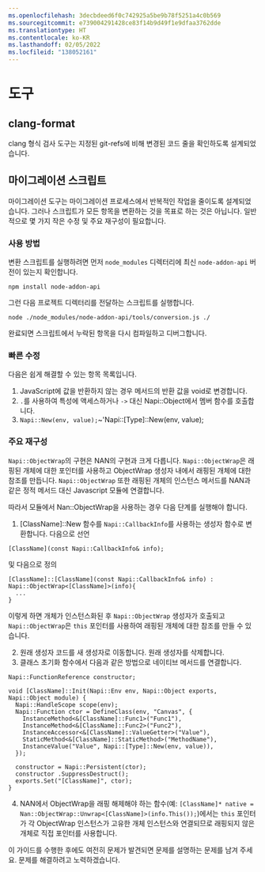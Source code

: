 ```yaml
---
ms.openlocfilehash: 3decbdeed6f0c742925a5be9b78f5251a4c0b569
ms.sourcegitcommit: e739004291428ce83f14b9d49f1e9dfaa3762dde
ms.translationtype: HT
ms.contentlocale: ko-KR
ms.lasthandoff: 02/05/2022
ms.locfileid: "138052161"
---
```

# <a name="tools"></a>도구

## <a name="clang-format"></a>clang-format

clang 형식 검사 도구는 지정된 git-refs에 비해 변경된 코드 줄을 확인하도록 설계되었습니다.

## <a name="migration-script"></a>마이그레이션 스크립트

마이그레이션 도구는 마이그레이션 프로세스에서 반복적인 작업을 줄이도록 설계되었습니다. 그러나 스크립트가 모든 항목을 변환하는 것을 목표로 하는 것은 아닙니다. 일반적으로 몇 가지 작은 수정 및 주요 재구성이 필요합니다.

### <a name="how-to-use"></a>사용 방법

변환 스크립트를 실행하려면 먼저 `node_modules` 디렉터리에 최신 `node-addon-api` 버전이 있는지 확인합니다.
```
npm install node-addon-api
```

그런 다음 프로젝트 디렉터리를 전달하는 스크립트를 실행합니다.
```
node ./node_modules/node-addon-api/tools/conversion.js ./
```

완료되면 스크립트에서 누락된 항목을 다시 컴파일하고 디버그합니다.


### <a name="quick-fixes"></a>빠른 수정
다음은 쉽게 해결할 수 있는 항목 목록입니다.
  1. JavaScript에 값을 반환하지 않는 경우 메서드의 반환 값을 void로 변경합니다.
  2. `.`를 사용하여 특성에 액세스하거나 `->` 대신 Napi::Object에서 멤버 함수를 호출합니다.
  3. `Napi::New(env, value);`~'Napi::[Type]::New(env, value);


### <a name="major-reconstructions"></a>주요 재구성
`Napi::ObjectWrap`의 구현은 NAN의 구현과 크게 다릅니다. `Napi::ObjectWrap`은 래핑된 개체에 대한 포인터를 사용하고 ObjectWrap 생성자 내에서 래핑된 개체에 대한 참조를 만듭니다. `Napi::ObjectWrap` 또한 래핑된 개체의 인스턴스 메서드를 NAN과 같은 정적 메서드 대신 Javascript 모듈에 연결합니다.

따라서 모듈에서 Nan::ObjectWrap을 사용하는 경우 다음 단계를 실행해야 합니다.

  1. [ClassName]::New 함수를 `Napi::CallbackInfo`를 사용하는 생성자 함수로 변환합니다. 다음으로 선언
```
[ClassName](const Napi::CallbackInfo& info);
```
및 다음으로 정의
```
[ClassName]::[ClassName](const Napi::CallbackInfo& info) : Napi::ObjectWrap<[ClassName]>(info){
  ...
}
```
이렇게 하면 개체가 인스턴스화된 후 `Napi::ObjectWrap` 생성자가 호출되고 `Napi::ObjectWrap`은 `this` 포인터를 사용하여 래핑된 개체에 대한 참조를 만들 수 있습니다.

  2. 원래 생성자 코드를 새 생성자로 이동합니다. 원래 생성자를 삭제합니다.
  3. 클래스 초기화 함수에서 다음과 같은 방법으로 네이티브 메서드를 연결합니다.
```
Napi::FunctionReference constructor;

void [ClassName]::Init(Napi::Env env, Napi::Object exports, Napi::Object module) {
  Napi::HandleScope scope(env);
  Napi::Function ctor = DefineClass(env, "Canvas", {
    InstanceMethod<&[ClassName]::Func1>("Func1"),
    InstanceMethod<&[ClassName]::Func2>("Func2"),
    InstanceAccessor<&[ClassName]::ValueGetter>("Value"),
    StaticMethod<&[ClassName]::StaticMethod>("MethodName"),
    InstanceValue("Value", Napi::[Type]::New(env, value)),
  });

  constructor = Napi::Persistent(ctor);
  constructor .SuppressDestruct();
  exports.Set("[ClassName]", ctor);
}
```
  4. NAN에서 ObjectWrap을 래핑 해제해야 하는 함수(예: `[ClassName]* native = Nan::ObjectWrap::Unwrap<[ClassName]>(info.This());`)에서는 `this` 포인터가 각 ObjectWrap 인스턴스가 고유한 개체 인스턴스와 연결되므로 래핑되지 않은 개체로 직접 포인터를 사용합니다.


이 가이드를 수행한 후에도 여전히 문제가 발견되면 문제를 설명하는 문제를 남겨 주세요. 문제를 해결하려고 노력하겠습니다.
